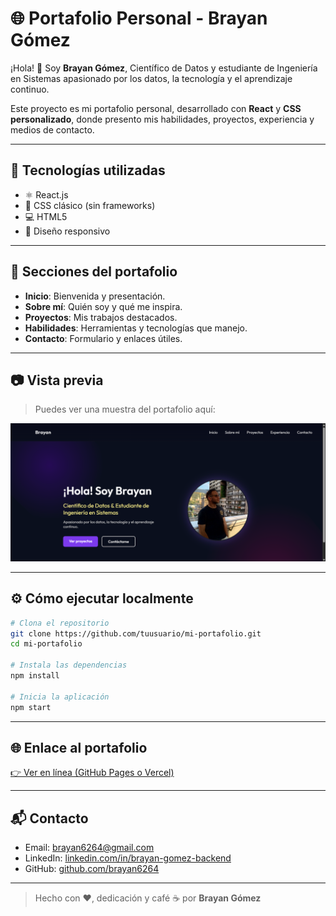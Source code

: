 # 🌐 Portafolio Personal - Brayan Gómez

¡Hola! 👋 Soy **Brayan Gómez**, Científico de Datos y estudiante de Ingeniería en Sistemas apasionado por los datos, la tecnología y el aprendizaje continuo.

Este proyecto es mi portafolio personal, desarrollado con **React** y **CSS personalizado**, donde presento mis habilidades, proyectos, experiencia y medios de contacto.

---

## 🚀 Tecnologías utilizadas

- ⚛️ React.js
- 🎨 CSS clásico (sin frameworks)
- 💻 HTML5
- 🧠 Diseño responsivo

---

## 🎯 Secciones del portafolio

- **Inicio**: Bienvenida y presentación.
- **Sobre mí**: Quién soy y qué me inspira.
- **Proyectos**: Mis trabajos destacados.
- **Habilidades**: Herramientas y tecnologías que manejo.
- **Contacto**: Formulario y enlaces útiles.

---

## 📷 Vista previa

> Puedes ver una muestra del portafolio aquí:

![Captura del Portafolio](./public/screenshot.png)


---

## ⚙️ Cómo ejecutar localmente

```bash
# Clona el repositorio
git clone https://github.com/tuusuario/mi-portafolio.git
cd mi-portafolio

# Instala las dependencias
npm install

# Inicia la aplicación
npm start
```

---

## 🌐 Enlace al portafolio

[👉 Ver en línea (GitHub Pages o Vercel)](https://tuusuario.github.io/mi-portafolio)

---

## 📬 Contacto

- Email: brayan6264@gmail.com
- LinkedIn: [linkedin.com/in/brayan-gomez-backend](www.linkedin.com/in/brayan-gomez-backend)
- GitHub: [github.com/brayan6264](http://github.com/brayan6264)

---

> Hecho con ❤️, dedicación y café ☕ por **Brayan Gómez**